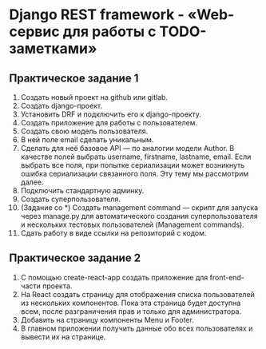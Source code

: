 # Django REST framework - «Web-сервис для работы с TODO-заметками»

## Практическое задание 1
1. Создать новый проект на github или gitlab.
2. Создать django-проект.
3. Установить DRF и подключить его к django-проекту.
4. Создать приложение для работы с пользователем.
5. Создать свою модель пользователя.
6. В ней поле email сделать уникальным.
7. Сделать для неё базовое API — по аналогии модели Author. В качестве полей выбрать
username, firstname, lastname, email. Если выбрать все поля, при попытке сериализации может
возникнуть ошибка сериализации связанного поля. Эту тему мы рассмотрим далее.
8. Подключить стандартную админку.
9. Создать суперпользователя.
10. (Задание со *) Создать management command — скрипт для запуска через manage.py для
автоматического создания суперпользователя и нескольких тестовых пользователей
(Management commands).
11. Сдать работу в виде ссылки на репозиторий с кодом.

## Практическое задание 2
1. С помощью create-react-app создать приложение для front-end-части проекта.
2. На React создать страницу для отображения списка пользователей из нескольких
компонентов. Пока эта страница будет доступна всем, после разграничения прав и только
для администратора.
3. Добавить на страницу компоненты Menu и Footer.
4. В главном приложении получить данные обо всех пользователях и вывести их на странице.